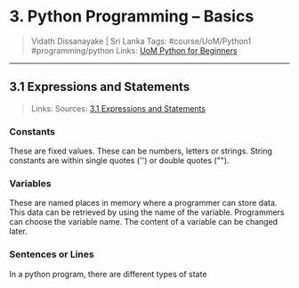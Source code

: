 # 3. Python Programming – Basics

> Vidath Dissanayake | Sri Lanka
> Tags: #course/UoM/Python1 #programming/python
> Links: [UoM Python for Beginners](UoM%20Python%20for%20Beginners.md)

---

## 3.1 Expressions and Statements

> Links:
> Sources: [3.1 Expressions and Statements](https://open.uom.lk/pluginfile.php/4572/mod_hvp/content/10/videos/sources-620a05ec91f66.mp4)

### Constants

These are fixed values. These can be numbers, letters or strings. String constants are within single quotes ('') or double quotes ("").

### Variables

These are named places in memory where a programmer can store data. This data can be retrieved by using the name of the variable. Programmers can choose the variable name. The content of a variable can be changed later. 

### Sentences or Lines

In a python program, there are different types of state